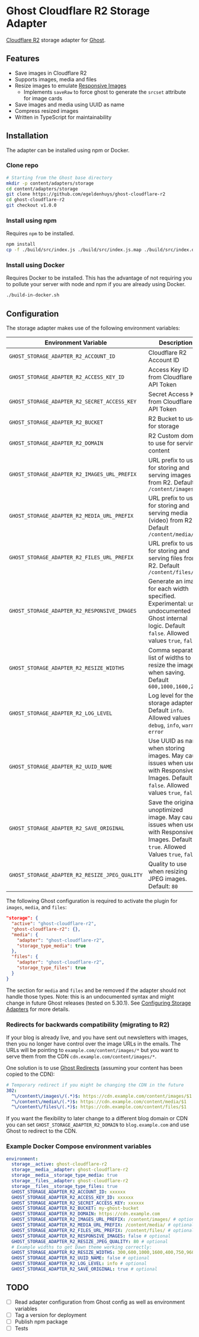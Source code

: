 # Ghost Cloudflare R2 Storage Adapter
[Cloudflare R2](https://www.cloudflare.com/products/r2/) storage adapter for [Ghost](https://github.com/TryGhost/Ghost).

## Features
- Save images in Cloudflare R2
- Supports images, media and files
- Resize images to emulate [Responsive Images](https://ghost.org/docs/themes/assets/)
  - Implements `saveRaw` to force ghost to generate the `srcset` attribute for image cards
- Save images and media using UUID as name
- Compress resized images
- Written in TypeScript for maintainability

## Installation
The adapter can be installed using npm or Docker.

### Clone repo
```bash
# Starting from the Ghost base directory
mkdir -p content/adapters/storage
cd content/adapters/storage
git clone https://github.com/egeldenhuys/ghost-cloudflare-r2
cd ghost-cloudflare-r2
git checkout v1.0.0
```

### Install using npm
Requires `npm` to be installed.

```bash
npm install
cp -f ./build/src/index.js ./build/src/index.js.map ./build/src/index.d.ts .
```

### Install using Docker
Requires Docker to be installed. This has the advantage of not requiring you to pollute your server with node and npm if you are already using Docker.

```bash
./build-in-docker.sh
```

## Configuration
The storage adapter makes use of the following environment variables:

| Environment Variable                           | Description                                                                                                                                       |
|------------------------------------------------|---------------------------------------------------------------------------------------------------------------------------------------------------|
| `GHOST_STORAGE_ADAPTER_R2_ACCOUNT_ID`          | Cloudflare R2 Account ID                                                                                                                          |
| `GHOST_STORAGE_ADAPTER_R2_ACCESS_KEY_ID`       | Access Key ID from Cloudflare R2 API Token                                                                                                        |
| `GHOST_STORAGE_ADAPTER_R2_SECRET_ACCESS_KEY`   | Secret Access Key from Cloudflare R2 API Token                                                                                                    |
| `GHOST_STORAGE_ADAPTER_R2_BUCKET`              | R2 Bucket to use for storage                                                                                                                      |
| `GHOST_STORAGE_ADAPTER_R2_DOMAIN`              | R2 Custom domain to use for serving content                                                                                                       |
| `GHOST_STORAGE_ADAPTER_R2_IMAGES_URL_PREFIX`   | URL prefix to use for storing and serving images from R2. Default `/content/images/`                                                              |
| `GHOST_STORAGE_ADAPTER_R2_MEDIA_URL_PREFIX`    | URL prefix to use for storing and serving media (video) from R2. Default `/content/media/`                                                        |
| `GHOST_STORAGE_ADAPTER_R2_FILES_URL_PREFIX`    | URL prefix to use for storing and serving files from R2. Default `/content/files/`                                                                |
| `GHOST_STORAGE_ADAPTER_R2_RESPONSIVE_IMAGES`   | Generate an image for each width specified. Experimental: uses undocumented Ghost internal logic. Default `false`. Allowed values `true`, `false` |
| `GHOST_STORAGE_ADAPTER_R2_RESIZE_WIDTHS`       | Comma separated list of widths to resize the image when saving. Default `600,1000,1600,2400`                                                      |
| `GHOST_STORAGE_ADAPTER_R2_LOG_LEVEL`           | Log level for the storage adapter. Default `info`. Allowed values `debug`, `info`, `warn`, `error`                                                |
| `GHOST_STORAGE_ADAPTER_R2_UUID_NAME`           | Use UUID as name when storing images. May cause issues when used with Responsive Images. Default `false`. Allowed values `true`, `false`          |
| `GHOST_STORAGE_ADAPTER_R2_SAVE_ORIGINAL`       | Save the original unoptimized image. May cause issues when used with Responsive Images. Default `true`. Allowed Values `true`, `false`            |
| `GHOST_STORAGE_ADAPTER_R2_RESIZE_JPEG_QUALITY` | Quality to use when resizing JPEG images. Default: `80`                                                                                           |

The following Ghost configuration is required to activate the plugin for `images`, `media`, and `files`:
```json
"storage": {
  "active": "ghost-cloudflare-r2",
  "ghost-cloudflare-r2": {},
  "media": {
    "adapter": "ghost-cloudflare-r2",
    "storage_type_media": true
  },
  "files": {
    "adapter": "ghost-cloudflare-r2",
    "storage_type_files": true
  }
}
```

The section for `media` and `files` and be removed if the adapter should not handle those types.
Note: this is an undocumented syntax and might change in future Ghost releases (tested on 5.30.1).
See [Configuring Storage Adapters](https://ghost.org/docs/config/#storage-adapters) for more details.

### Redirects for backwards compatibility (migrating to R2)
If your blog is already live, and you have sent out newsletters with images, then you no longer have control over the image URLs in the emails.
The URLs will be pointing to `example.com/content/images/*` but you want to serve them from the CDN `cdn.example.com/content/images/*`.

One solution is to use [Ghost Redirects](https://ghost.org/tutorials/implementing-redirects/) (assuming your content has been copied to the CDN):
```yaml
# Temporary redirect if you might be changing the CDN in the future
302:
  ^\/content\/images\/(.*)$: https://cdn.example.com/content/images/$1
  ^\/content\/media\/(.*)$: https://cdn.example.com/content/media/$1
  ^\/content\/files\/(.*)$: https://cdn.example.com/content/files/$1
```

If you want the flexibility to later change to a different blog domain or CDN you can set
`GHOST_STORAGE_ADAPTER_R2_DOMAIN` to `blog.example.com` and use Ghost to redirect to the CDN.

### Example Docker Compose environment variables
```yaml
environment:
  storage__active: ghost-cloudflare-r2
  storage__media__adapter: ghost-cloudflare-r2
  storage__media__storage_type_media: true
  storage__files__adapter: ghost-cloudflare-r2
  storage__files__storage_type_files: true
  GHOST_STORAGE_ADAPTER_R2_ACCOUNT_ID: xxxxxx
  GHOST_STORAGE_ADAPTER_R2_ACCESS_KEY_ID: xxxxxx
  GHOST_STORAGE_ADAPTER_R2_SECRET_ACCESS_KEY: xxxxxx
  GHOST_STORAGE_ADAPTER_R2_BUCKET: my-ghost-bucket
  GHOST_STORAGE_ADAPTER_R2_DOMAIN: https://cdn.example.com
  GHOST_STORAGE_ADAPTER_R2_IMAGES_URL_PREFIX: /content/images/ # optional
  GHOST_STORAGE_ADAPTER_R2_MEDIA_URL_PREFIX: /content/media/ # optional
  GHOST_STORAGE_ADAPTER_R2_FILES_URL_PREFIX: /content/files/ # optional
  GHOST_STORAGE_ADAPTER_R2_RESPONSIVE_IMAGES: false # optional
  GHOST_STORAGE_ADAPTER_R2_RESIZE_JPEG_QUALITY: 80 # optional
  # Example widths to get Dawn theme working correctly:
  GHOST_STORAGE_ADAPTER_R2_RESIZE_WIDTHS: 300,600,1000,1600,400,750,960,1140,1200 # optional.
  GHOST_STORAGE_ADAPTER_R2_UUID_NAME: false # optional
  GHOST_STORAGE_ADAPTER_R2_LOG_LEVEL: info # optional
  GHOST_STORAGE_ADAPTER_R2_SAVE_ORIGINAL: true # optional
```

## TODO
- [ ] Read adapter configuration from Ghost config as well as environment variables
- [ ] Tag a version for deployment
- [ ] Publish npm package
- [ ] Tests
